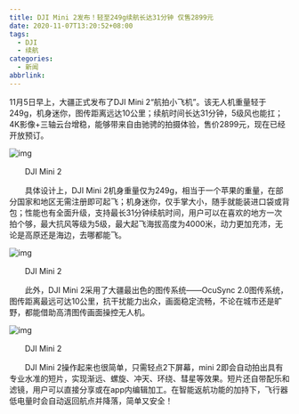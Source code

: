 ```yaml
---
title: DJI Mini 2发布！轻至249g续航长达31分钟 仅售2899元
date: 2020-11-07T13:20:52+08:00
tags:
  - DJI
  - 续航
categories:
  - 新闻
abbrlink:
---
```


11月5日早上，大疆正式发布了DJI Mini 2“航拍小飞机”。该无人机重量轻于249g，机身迷你，图传距离远达10公里；续航时间长达31分钟，5级风也能扛；4K影像+三轴云台增稳，能够带来自由驰骋的拍摄体验，售价2899元，现在已经开放预订。

![img](https://cdn.jsdelivr.net/gh/yakeing/Documentation@main/Hexo/images/4f48-kcpxnwv4242033.jpg)

　　DJI Mini 2

　　具体设计上，DJI Mini 2机身重量仅为249g，相当于一个苹果的重量，在部分国家和地区无需注册即可起飞；机身迷你，仅手掌大小，随手就能装进口袋或背包；性能也有全面升级，支持最长31分钟续航时间，用户可以在喜欢的地方一次拍个够，最大抗风等级为5级，最大起飞海拔高度为4000米，动力更加充沛，无论是高原还是海边，去哪都能飞。

![img](https://cdn.jsdelivr.net/gh/yakeing/Documentation@main/Hexo/images/4aaa-kcpxnwv4242029.jpg)

　　DJI Mini 2

　　此外，DJI Mini 2采用了大疆最出色的图传系统——OcuSync 2.0图传系统，图传距离最远可达10公里，抗干扰能力出众，画面稳定流畅，不论在城市还是旷野，都能借助高清图传画面操控无人机。

![img](https://cdn.jsdelivr.net/gh/yakeing/Documentation@main/Hexo/images/469e-kcpxnwv4242065.jpg)

　　DJI Mini 2

　　DJI Mini 2操作起来也很简单，只需轻点2下屏幕，mini 2即会自动拍出具有专业水准的短片，实现渐远、螺旋、冲天、环绕、彗星等效果。短片还自带配乐和滤镜，用户可以直接分享或在app内编辑加工。在智能返航功能的加持下，飞行器低电量时会自动返回航点并降落，简单又安全！